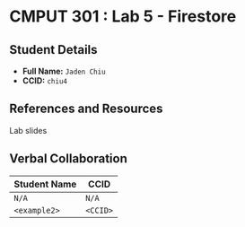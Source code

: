 # CMPUT 301 : Lab 5 - Firestore

## Student Details

- **Full Name:** `Jaden Chiu`
- **CCID:** `chiu4`

## References and Resources

Lab slides

## Verbal Collaboration

| Student Name | CCID     |
| ------------ | -------- |
| `N/A`        | `N/A`    |
| `<example2>` | `<CCID>` |
